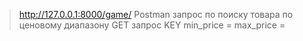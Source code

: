 > http://127.0.0.1:8000/game/
Postman запрос по поиску товара по ценовому диапазону
 GET запрос 
 KEY
 min_price = 
 max_price = 
